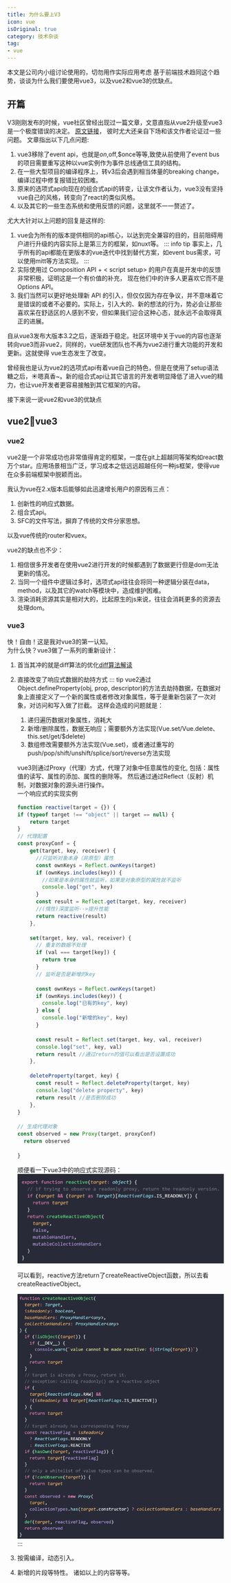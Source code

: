 ```yaml
---
title: 为什么要上V3
icon: vue
isOriginal: true
category: 技术杂谈
tag:
- vue
---
```

本文是公司内小组讨论使用的，切勿用作实际应用考虑
基于前端技术趋同这个趋势，谈谈为什么我们要使用vue3，以及vue2和vue3的优缺点。
<!-- more -->

## 开篇
V3刚刚发布的时候，vue社区曾经出现过一篇文章，文意直指从vue2升级至vue3是一个极度错误的决定。
[原文链接](https://medium.com/js-dojo/vue-3-was-a-mistake-that-we-should-not-repeat-81cc65484954)，
彼时尤大还亲自下场和该文作者论证过一些问题。 
文章指出以下几点问题:
1. vue3移除了event api，也就是$on,$off,$once等等,致使从前使用了event bus的项目需要重写这种以vue实例作为事件总线通信工具的结构。
2. 在一些大型项目的编译程序上，转v3后会遇到相当体量的breaking change，编译过程中修复报错比较困难。
3. 原来的选项式api向现在的组合式api的转变，让该文作者认为，vue3没有坚持vue自己的风格，转变向了react的类似风格。
4. 以及其它的一些生态系统和使用反馈的问题，这里就不一一赘述了。  

尤大大针对以上问题的回复是这样的:
1. vue会为所有的版本提供相同的api核心，以达到完全兼容的目的，目前阻碍用户进行升级的内容实际上是第三方的框架，如nuxt等。
   ::: info tip
   事实上，几乎所有的api都能在更版本的vue迭代中找到替代方案，如event bus需求，可以使用mitt等方法实现。
   :::
2. 实际使用过 Composition API + < script setup> 的用户在真是开发中的反馈非常积极，证明这是一个有价值的补充，
现在他们中的许多人更喜欢它而不是 Options API。
3. 我们当然可以更好地处理新 API 的引入，但仅仅因为存在争议，并不意味着它是错误的或者不必要的。实际上，引入大的、新的想法的行为，势必会让那些喜欢呆在舒适区的人感到不安，但如果我们迎合这种心态，就永远不会取得真正的进展。

自从vue3发布大版本3.2之后，逐渐趋于稳定。社区环境中关于vue的内容也逐渐转向vue3而非vue2，同样的，vue研发团队也不再为vue2进行重大功能的开发和更新。这就使得
vue生态发生了改变。  

曾经我也是认为vue2的选项式api有着vue自己的特色，但是在使用了setup语法糖之后，:sunny:嗯真香~。新的组合式api让其它语言的开发者明显降低了进入vue的精力，也让vue开发者更容易接触到其它框架的内容。

接下来说一说vue2和vue3的优缺点

## vue2:punch:vue3

### vue2
vue2是一个非常成功也非常值得肯定的框架，一度在git上超越同等架构如react数万个star。应用场景相当广泛，学习成本之低远远超越任何一种js框架，使得vue在众多前端框架中脱颖而出。  

我认为vue在2.x版本后能够如此迅速增长用户的原因有三点：
1. 创新性的响应式数据。
2. 组合式api。
3. SFC的文件写法，摒弃了传统的文件分家思想。

以及vue传统的router和vuex。

vue2的缺点也不少：
1. 相信很多开发者在使用vue2进行开发的时候都遇到了数据更行但是dom无法更新的情况。
2. 当同一个组件中逻辑过多时，选项式api往往会将同一种逻辑分装在data，method，以及其它的watch等模块中，造成维护困难。
3. 渲染消耗资源其实是相对大的，比起原生的js来说，往往会消耗更多的资源去处理dom。

### vue3
快！自由！这是我对vue3的第一认知。  
为什么快？vue3做了一系列的重新设计：  
1. 首当其冲的就是diff算法的优化[diff算法解读]()
2. 直接改变了响应式数据的劫持方式
   ::: tip
   vue2通过Object.defineProperty(obj, prop, descriptor)的方法去劫持数据，在数据对象上直接定义了一个新的属性或者修改对象属性，等于是重新包装了一次对象，对访问和写入做了拦截。
   这样会造成的问题就是：
   1. 递归遍历数据对象属性，消耗大
   2. 新增/删除属性，数据无响应；需要额外方法实现(Vue.set/Vue.delete、this.set/get/$delete)
   3. 数组修改需要额外方法实现(Vue.set)，或者通过重写的push/pop/shift/unshift/splice/sort/reverse方法实现  
   
   vue3则通过Proxy（代理）方式，代理了对象中任意属性的变化, 包括：属性值的读写、属性的添加、属性的删除等。
   然后通过通过Reflect（反射）机制，对数据对象的源头进行操作。  
   一个响应式的实现实例
   ```javascript
   function reactive(target = {}) {
   if (typeof target !== "object" || target == null) {
       return target
   }
   // 代理配置
   const proxyConf = {
       get(target, key, receiver) {
         //只监听对象本身（非原型）属性
         const ownKeys = Reflect.ownKeys(target)
         if (ownKeys.includes(key)) {
           //如果是本身的属性就监听，如果是对象原型的属性就不监听
           console.log("get", key)
         }
         const result = Reflect.get(target, key, receiver)   
         //(惰性)深度监听-->提升性能   
         return reactive(result)  
       },
   
       set(target, key, val, receiver) {
         // 重复的数据不处理   
         if (val === target[key]) {
           return true   
         }
         // 监听是否是新增的key
   
         const ownKeys = Reflect.ownKeys(target)  
         if (ownKeys.includes(key)) {
           console.log("已有的key", key)
         } else {
           console.log("新增的key", key)
         }

         const result = Reflect.set(target, key, val, receiver)
         console.log("set", key, val)
         return result //通过return的值可以看出是否设置成功
       },
   
       deleteProperty(target, key) {
         const result = Reflect.deleteProperty(target, key)
         console.log("delete property", key)
         return result //是否删除成功
       },  
   }

   // 生成代理对象 
   const observed = new Proxy(target, proxyConf)
     return observed
   
   }
   ```
   顺便看一下vue3中的响应式实现源码：  
   ![reactive](/carefree/reactive.png)  

   可以看到，reactive方法return了createReactiveObject函数，所以去看createReactiveObject。  

   ![createReactiveObject](/carefree/createReactiveObject.png)
   :::
3. 按需编译，动态引入。
4. 新增的片段等特性。
诸如以上的内容等等。

